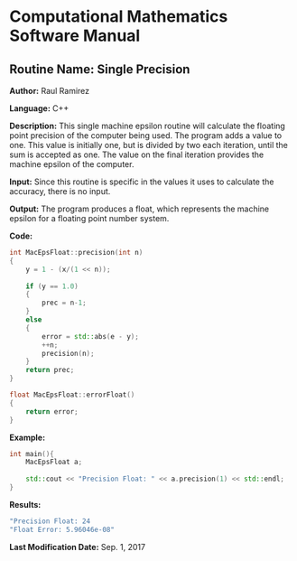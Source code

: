 # Computational Mathematics Software Manual

## **Routine Name:** Single Precision

**Author:** Raul Ramirez

**Language:** C++

**Description:** This single machine epsilon routine will calculate the floating point precision of the computer being used. The program adds a value to one. This value is initially one, but is divided by two each iteration, until the sum is accepted as one. The value on the final iteration provides the machine epsilon of the computer. 

**Input:** Since this routine is specific in the values it uses to calculate the accuracy, there is no input.

**Output:** The program produces a float, which represents the machine epsilon for a floating point number system. 

**Code:**
``` C++
int MacEpsFloat::precision(int n)
{
    y = 1 - (x/(1 << n));
	
	if (y == 1.0)
	{
	    prec = n-1;	
	}
	else
	{
		error = std::abs(e - y);
		++n;
		precision(n);
	}
	return prec;
}

float MacEpsFloat::errorFloat()
{
	return error;
}
```

**Example:**
``` C++
int main(){
    MacEpsFloat a;
    
    std::cout << "Precision Float: " << a.precision(1) << std::endl;
}
```

**Results:** 
``` C++
"Precision Float: 24
"Float Error: 5.96046e-08"
```

**Last Modification Date:** Sep. 1, 2017

